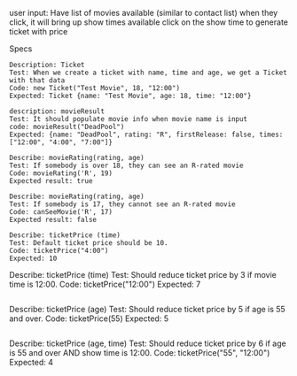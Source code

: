 
user input:
Have list of movies available (similar to contact list)
when they click, it will bring up show times available
click on the show time to generate ticket with price

Specs

```
Description: Ticket
Test: When we create a ticket with name, time and age, we get a Ticket with that data
Code: new Ticket("Test Movie", 18, "12:00")
Expected: Ticket {name: "Test Movie", age: 18, time: "12:00"}
```
```
description: movieResult
Test: It should populate movie info when movie name is input
code: movieResult("DeadPool")
Expected: {name: "DeadPool", rating: "R", firstRelease: false, times: ["12:00", "4:00", "7:00"]}
```
```
Describe: movieRating(rating, age)
Test: If somebody is over 18, they can see an R-rated movie
Code: movieRating('R', 19)
Expected result: true
```
```
Describe: movieRating(rating, age)
Test: If somebody is 17, they cannot see an R-rated movie
Code: canSeeMovie('R', 17)
Expected result: false
```
```
Describe: ticketPrice (time)
Test: Default ticket price should be 10.
Code: ticketPrice("4:00")
Expected: 10
```
Describe: ticketPrice (time)
Test: Should reduce ticket price by 3 if movie time is 12:00.
Code: ticketPrice("12:00")
Expected: 7
```
```
Describe: ticketPrice (age)
Test: Should reduce ticket price by 5 if age is 55 and over.
Code: ticketPrice(55)
Expected: 5
```
```
Describe: ticketPrice (age, time)
Test: Should reduce ticket price by 6 if age is 55 and over AND show time is 12:00.
Code: ticketPrice("55", "12:00")
Expected: 4
```